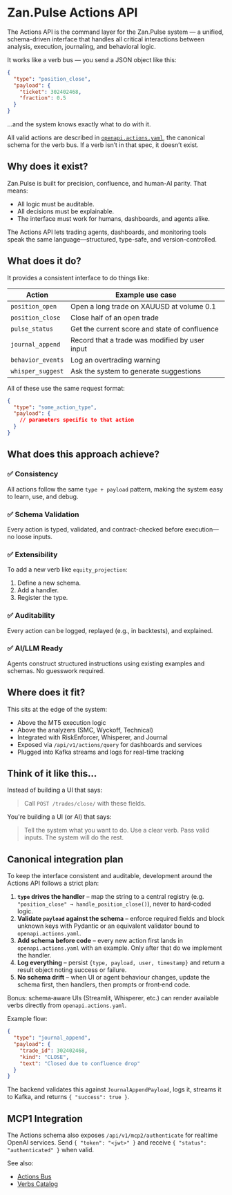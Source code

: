 Zan.Pulse Actions API
=====================

The Actions API is the command layer for the Zan.Pulse system — a unified, schema-driven interface that handles all critical interactions between analysis, execution, journaling, and behavioral logic.

It works like a verb bus — you send a JSON object like this:

```json
{
  "type": "position_close",
  "payload": {
    "ticket": 302402468,
    "fraction": 0.5
  }
}
```

…and the system knows exactly what to do with it.


All valid actions are described in [`openapi.actions.yaml`](../openapi.actions.yaml), the
canonical schema for the verb bus. If a verb isn’t in that spec, it doesn’t
exist.

Why does it exist?
------------------
Zan.Pulse is built for precision, confluence, and human-AI parity. That means:

- All logic must be auditable.
- All decisions must be explainable.
- The interface must work for humans, dashboards, and agents alike.

The Actions API lets trading agents, dashboards, and monitoring tools speak the same language—structured, type-safe, and version-controlled.

What does it do?
----------------
It provides a consistent interface to do things like:

| Action | Example use case |
| ------ | ---------------- |
| `position_open` | Open a long trade on XAUUSD at volume 0.1 |
| `position_close` | Close half of an open trade |
| `pulse_status` | Get the current score and state of confluence |
| `journal_append` | Record that a trade was modified by user input |
| `behavior_events` | Log an overtrading warning |
| `whisper_suggest` | Ask the system to generate suggestions |

All of these use the same request format:

```json
{
  "type": "some_action_type",
  "payload": {
    // parameters specific to that action
  }
}
```

What does this approach achieve?
--------------------------------

### ✅ Consistency
All actions follow the same `type + payload` pattern, making the system easy to learn, use, and debug.

### ✅ Schema Validation
Every action is typed, validated, and contract-checked before execution—no loose inputs.

### ✅ Extensibility
To add a new verb like `equity_projection`:

1. Define a new schema.
2. Add a handler.
3. Register the type.

### ✅ Auditability
Every action can be logged, replayed (e.g., in backtests), and explained.

### ✅ AI/LLM Ready
Agents construct structured instructions using existing examples and schemas. No guesswork required.

Where does it fit?
------------------
This sits at the edge of the system:

- Above the MT5 execution logic
- Above the analyzers (SMC, Wyckoff, Technical)
- Integrated with RiskEnforcer, Whisperer, and Journal
- Exposed via `/api/v1/actions/query` for dashboards and services
- Plugged into Kafka streams and logs for real-time tracking

Think of it like this…
---------------------
Instead of building a UI that says:

> Call `POST /trades/close/` with these fields.

You're building a UI (or AI) that says:

> Tell the system what you want to do. Use a clear verb. Pass valid inputs. The system will do the rest.


Canonical integration plan
--------------------------
To keep the interface consistent and auditable, development around the Actions
API follows a strict plan:

1. **`type` drives the handler** – map the string to a central registry (e.g.
   `"position_close" → handle_position_close()`), never to hard‑coded logic.
2. **Validate `payload` against the schema** – enforce required fields and block
   unknown keys with Pydantic or an equivalent validator bound to
    `openapi.actions.yaml`.
3. **Add schema before code** – every new action first lands in
    `openapi.actions.yaml` with an example. Only after that do we implement the handler.
4. **Log everything** – persist `{type, payload, user, timestamp}` and return a
   result object noting success or failure.
5. **No schema drift** – when UI or agent behaviour changes, update the schema
   first, then handlers, then prompts or front‑end code.

Bonus: schema‑aware UIs (Streamlit, Whisperer, etc.) can render available verbs
directly from `openapi.actions.yaml`.

Example flow:

```json
{
  "type": "journal_append",
  "payload": {
    "trade_id": 302402468,
    "kind": "CLOSE",
    "text": "Closed due to confluence drop"
  }
}
```

The backend validates this against `JournalAppendPayload`, logs it, streams it
to Kafka, and returns `{ "success": true }`.

MCP1 Integration
-----------------
The Actions schema also exposes `/api/v1/mcp2/authenticate` for realtime OpenAI services.
Send `{ "token": "<jwt>" }` and receive `{ "status": "authenticated" }` when valid.

See also:
- [Actions Bus](ACTIONS_BUS.md)
- [Verbs Catalog](VERBS_CATALOG.md)




